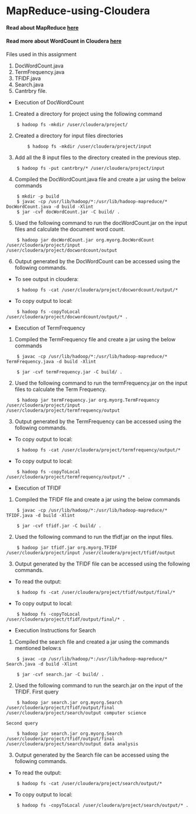 # MapReduce-using-Cloudera

#### Read about MapReduce [here](https://hadoop.apache.org/docs/r1.2.1/mapred_tutorial.html)

#### Read more about WordCount in Cloudera [here](https://www.cloudera.com/documentation/other/tutorial/CDH5/topics/ht_usage.html)

Files used in this assignment
1. DocWordCount.java
2. TermFrequency.java
3. TFIDF.java
4. Search.java
5. Cantrbry file.

- Execution of DocWordCount



1) Created a directory for project using the following command
```
	$ hadoop fs -mkdir /user/cloudera/project/
```

2) Created a directory for input files directories
```
    	$ hadoop fs -mkdir /user/cloudera/project/input
```

3) Add all the 8 input files to the directory created in the previous step.
```
	$ hadoop fs -put cantrbry/* /user/cloudera/project/input
```

4) Compiled the DocWordCount.java file  and create a jar using the below commands
```
	$ mkdir -p build
	$ javac -cp /usr/lib/hadoop/*:/usr/lib/hadoop-mapreduce/* DocWordCount.java -d build -Xlint 
	$ jar -cvf docWordCount.jar -C build/ .
```

5) Used the following command to run the docWordCount.jar on the input files and calculate the document word count.
```
	$ hadoop jar docWordCount.jar org.myorg.DocWordCount /user/cloudera/project/input /user/cloudera/project/docwordcount/output
```

6) Output generated by the DocWordCount can be accessed using the following commands.

- To see output in cloudera:
```
	$ hadoop fs -cat /user/cloudera/project/docwordcount/output/*
```

- To copy output to local: 
```
	$ hadoop fs -copyToLocal /user/cloudera/project/docwordcount/output/* .

```


- Execution of TermFrequency 


1) Compiled the TermFrequency file  and create a jar using the below commands

```	
	$ javac -cp /usr/lib/hadoop/*:/usr/lib/hadoop-mapreduce/* TermFrequency.java -d build -Xlint

	$ jar -cvf termFrequency.jar -C build/ .
```

2) Used the following command to run the termFrequency.jar on the input files to calculate the Term Frequency.
```
	$ hadoop jar termFrequency.jar org.myorg.TermFrequency /user/cloudera/project/input /user/cloudera/project/termfrequency/output
```

3) Output generated by the TermFrequency can be accessed using the following commands.

- To copy output to local: 
```
	$ hadoop fs -cat /user/cloudera/project/termfrequency/output/*
```
- To copy output to local: 
```
	$ hadoop fs -copyToLocal /user/cloudera/project/termfrequency/output/* .

```



- Execution of TFIDF 




1) Compiled the TFIDF file  and create a jar using the below commands
```	
	$ javac -cp /usr/lib/hadoop/*:/usr/lib/hadoop-mapreduce/* TFIDF.java -d build -Xlint

	$ jar -cvf tfidf.jar -C build/ .
```
2) Used the following command to run the tfidf.jar on the input files.
```
	$ hadoop jar tfidf.jar org.myorg.TFIDF /user/cloudera/project/input /user/cloudera/project/tfidf/output
```
3) Output generated by the TFIDF file can be accessed using the following commands.

- To read the output: 
```
	$ hadoop fs -cat /user/cloudera/project/tfidf/output/final/*
```	
 - To copy output to local: 
```
	$ hadoop fs -copyToLocal /user/cloudera/project/tfidf/output/final/* .
```

- Execution Instructions for Search 

1) Compiled the search file  and created a jar using the commands mentioned below:s
```	
	$ javac -cp /usr/lib/hadoop/*:/usr/lib/hadoop-mapreduce/* Search.java -d build -Xlint

	$ jar -cvf search.jar -C build/ .
```
2) Used the following command to run the search.jar on the input of the TFIDF.
	First query
```
	$ hadoop jar search.jar org.myorg.Search /user/cloudera/project/tfidf/output/final /user/cloudera/project/search/output computer science
```	
	Second query
```
	$ hadoop jar search.jar org.myorg.Search /user/cloudera/project/tfidf/output/final /user/cloudera/project/search/output data analysis
```

3) Output generated by the Search file can be accessed using the following commands.

- To read the output: 
```
	$ hadoop fs -cat /user/cloudera/project/search/output/*
```

- To copy output to local: 
```
	$ hadoop fs -copyToLocal /user/cloudera/project/search/output/* .
```
